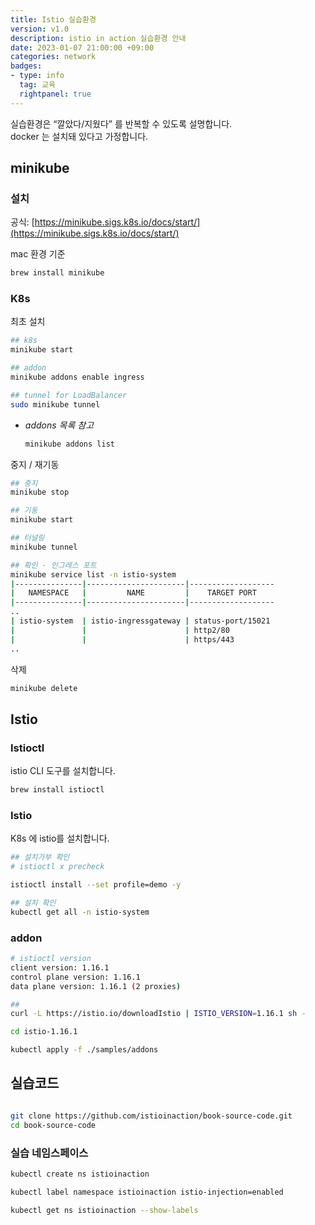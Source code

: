 ```yaml
---
title: Istio 실습환경  
version: v1.0 
description: istio in action 실습환경 안내  
date: 2023-01-07 21:00:00 +09:00  
categories: network  
badges:
- type: info  
  tag: 교육  
  rightpanel: true
---
```

실습환경은 “깔았다/지웠다” 를 반복할 수 있도록 설명합니다.  
docker 는 설치돼 있다고 가정합니다. 

<!--more-->

## minikube

### 설치

공식: [https://minikube.sigs.k8s.io/docs/start/](https://minikube.sigs.k8s.io/docs/start/) 

mac 환경 기준

```bash
brew install minikube
```

### K8s

최초 설치

```bash
## k8s
minikube start

## addon
minikube addons enable ingress

## tunnel for LoadBalancer
sudo minikube tunnel
```

- *addons 목록 참고*
    
    ```bash
    minikube addons list
    ```
    

중지 / 재기동

```bash
## 중지 
minikube stop

## 기동 
minikube start

## 터널링
minikube tunnel

## 확인 - 인그레스 포트
minikube service list -n istio-system
|---------------|----------------------|-------------------
|   NAMESPACE   |         NAME         |    TARGET PORT    
|---------------|----------------------|-------------------
..
| istio-system  | istio-ingressgateway | status-port/15021 
|               |                      | http2/80          
|               |                      | https/443         
..
```

삭제

```bash
minikube delete
```

## Istio

### Istioctl

istio CLI 도구를 설치합니다. 

```bash
brew install istioctl
```

### Istio

K8s 에 istio를 설치합니다. 

```bash
## 설치가부 확인
# istioctl x precheck

istioctl install --set profile=demo -y

## 설치 확인
kubectl get all -n istio-system
```

### addon

```bash
# istioctl version
client version: 1.16.1
control plane version: 1.16.1
data plane version: 1.16.1 (2 proxies)

## 
curl -L https://istio.io/downloadIstio | ISTIO_VERSION=1.16.1 sh -

cd istio-1.16.1

kubectl apply -f ./samples/addons
```

## 실습코드

```bash

git clone https://github.com/istioinaction/book-source-code.git
cd book-source-code
```

### 실습 네임스페이스

```bash
kubectl create ns istioinaction

kubectl label namespace istioinaction istio-injection=enabled

kubectl get ns istioinaction --show-labels
```
